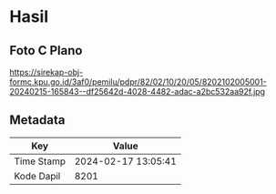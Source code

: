 # Hasil

## Foto C Plano

https://sirekap-obj-formc.kpu.go.id/3af0/pemilu/pdpr/82/02/10/20/05/8202102005001-20240215-165843--df25642d-4028-4482-adac-a2bc532aa92f.jpg


## Metadata

| Key        | Value               |
| ---------- | ------------------- |
| Time Stamp | 2024-02-17 13:05:41 |
| Kode Dapil | 8201                |



